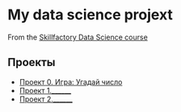 # My data science projext
From the [Skillfactory Data Science course](https://apps.skillfactory.ru/data-scientist)

## Проекты

* [Проект 0. Игра: Угадай число](https://github.com/crazymarmot/sf_data_science/tree/main/project_0)
* [Проект 1.______](_____)
* [Проект 2.______](_____)

